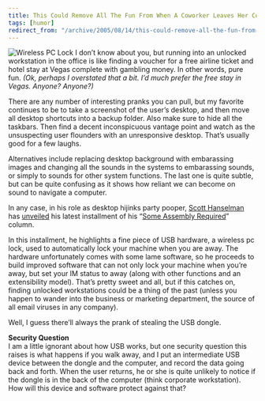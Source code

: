 ```yaml
---
title: This Could Remove All The Fun From When A Coworker Leaves Her Computer Unlocked
tags: [humor]
redirect_from: "/archive/2005/08/14/this-could-remove-all-the-fun-from-when-a-coworker-leaves-her-computer-unlocked.aspx/"
---
```


![Wireless PC Lock](https://haacked.com/assets/images/wirelesspclock.gif) I
don’t know about you, but running into an unlocked workstation in the
office is like finding a voucher for a free airline ticket and hotel
stay at Vegas complete with gambling money. In other words, pure fun.
*(Ok, perhaps I overstated that a bit. I’d much prefer the free stay in
Vegas. Anyone? Anyone?)*

There are any number of interesting pranks you can pull, but my favorite
continues to be to take a screenshot of the user’s desktop, and then
move all desktop shortcuts into a backup folder. Also make sure to hide
all the taskbars. Then find a decent inconspicuous vantage point and
watch as the unsuspecting user flounders with an unresponsive desktop.
That’s usually good for a few laughs.

Alternatives include replacing desktop background with embarassing
images and changing all the sounds in the systems to embarassing sounds,
or simply to sounds for other system functions. The last one is quite
subtle, but can be quite confusing as it shows how reliant we can become
on sound to navigate a computer.

In any case, in his role as desktop hijinks party pooper, [Scott
Hanselman](http://www.hanselman.com/blog/) has
[unveiled](http://www.hanselman.com/blog/PermaLink,guid,e2f7b2ed-27b9-471d-97b3-e3fed7dd0b8c.aspx)
his latest installment of his “[Some Assembly
Required](http://msdn.microsoft.com/coding4fun/someassemblyrequired/isthatyou/default.aspx)”
column.

In this installment, he highlights a fine piece of USB hardware, a
wireless pc lock, used to automatically lock your machine when you are
away. The hardware unfortunately comes with some lame software, so he
proceeds to build improved software that can not only lock your machine
when you’re away, but set your IM status to away (along with other
functions and an extensibility model). That’s pretty sweet and all, but
if this catches on, finding unlocked workstations could be a thing of
the past (unless you happen to wander into the business or marketing
department, the source of all email viruses in any company).

Well, I guess there’ll always the prank of stealing the USB dongle.

**Security Question**  
 I am a little ignorant about how USB works, but one security question
this raises is what happens if you walk away, and I put an intermediate
USB device between the dongle and the computer, and record the data
going back and forth. When the user returns, he or she is quite unlikely
to notice if the dongle is in the back of the computer (think corporate
workstation). How will this device and software protect against that?

